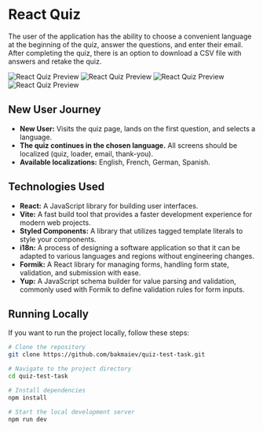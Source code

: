 # React Quiz

The user of the application has the ability to choose a convenient language at the beginning of the quiz, answer the questions, and enter their email. After completing the quiz, there is an option to download a CSV file with answers and retake the quiz.

![React Quiz Preview](/src/assets/1.jpg)
![React Quiz Preview](/src/assets/2.jpg)
![React Quiz Preview](/src/assets/3.jpg)
![React Quiz Preview](/src/assets/4.jpg)

## New User Journey

- **New User:** Visits the quiz page, lands on the first question, and selects a language.
- **The quiz continues in the chosen language.** All screens should be localized (quiz, loader, email, thank-you).
- **Available localizations:** English, French, German, Spanish.

## Technologies Used

- **React:** A JavaScript library for building user interfaces.
- **Vite:** A fast build tool that provides a faster development experience for modern web projects.
- **Styled Components:** A library that utilizes tagged template literals to style your components.
- **i18n:** A process of designing a software application so that it can be adapted to various languages and regions without engineering changes.
- **Formik:** A React library for managing forms, handling form state, validation, and submission with ease.
- **Yup:** A JavaScript schema builder for value parsing and validation, commonly used with Formik to define validation rules for form inputs.

## Running Locally

If you want to run the project locally, follow these steps:

```bash
# Clone the repository
git clone https://github.com/bakmaiev/quiz-test-task.git

# Navigate to the project directory
cd quiz-test-task

# Install dependencies
npm install

# Start the local development server
npm run dev
```
